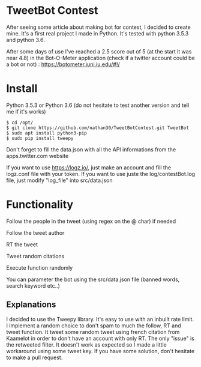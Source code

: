 # TweetBot Contest

After seeing some article about making bot for contest, I decided to create mine. It's a first real project I made in Python. It's tested with python 3.5.3 and python 3.6. 

After some days of use I've reached a 2.5 score out of 5 (at the start it was near 4.8) in the Bot-O-Meter application (check if a twitter account could be a bot or not) : https://botometer.iuni.iu.edu/#!/


# Install
Python 3.5.3 or Python 3.6 (do not hesitate to test another version and tell me if it's works)

    $ cd /opt/
    $ git clone https://github.com/nathan30/TweetBotContest.git TweetBot
    $ sudo apt install python3-pip
    $ sudo pip install tweepy

Don't forget to fill the data.json with all the API informations from the apps.twitter.com website

If you want to use https://logz.io/, just make an account and fill the logz.conf file with your token. If you want to use juste the log/contestBot.log file, just modify "log_file" into src/data.json 

# Functionality
Follow the people in the tweet (using regex on the @ char) if needed

Follow the tweet author

RT the tweet

Tweet random citations

Execute function randomly

You can parameter the bot using the src/data.json file (banned words, search keyword etc..)

## Explanations


I decided to use the Tweepy library. It's easy to use with an inbuilt rate limit. I implement a random choice to don't spam to much the follow, RT and tweet function. It tweet some random tweet using french citation from Kaamelot in order to don't have an account with only RT. 
The only "issue" is the retweeted filter. It doesn't work as expected so I made a little workaround using some tweet key. If you have some solution, don't hesitate to make a pull request. 


